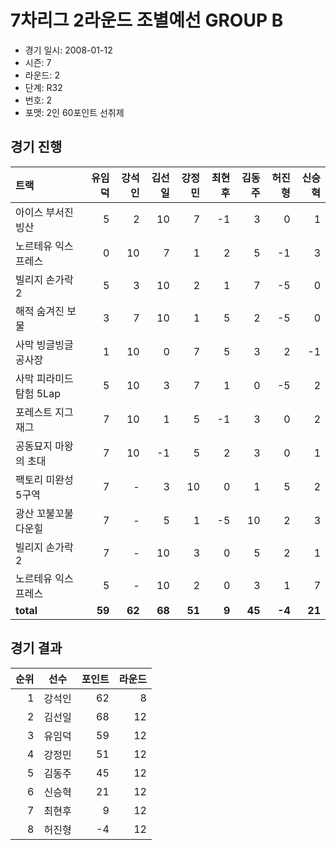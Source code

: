 # 7차리그 2라운드 조별예선 GROUP B

- 경기 일시: 2008-01-12
- 시즌: 7
- 라운드: 2
- 단계: R32
- 번호: 2
- 포맷: 2인 60포인트 선취제





## 경기 진행

| 트랙 | 유임덕 | 강석인 | 김선일 | 강정민 | 최현후 | 김동주 | 허진형 | 신승혁 |
|:---|---:|---:|---:|---:|---:|---:|---:|---:|
| 아이스 부서진 빙산 | 5 | 2 | 10 | 7 | -1 | 3 | 0 | 1 |
| 노르테유 익스프레스 | 0 | 10 | 7 | 1 | 2 | 5 | -1 | 3 |
| 빌리지 손가락 2 | 5 | 3 | 10 | 2 | 1 | 7 | -5 | 0 |
| 해적 숨겨진 보물 | 3 | 7 | 10 | 1 | 5 | 2 | -5 | 0 |
| 사막 빙글빙글 공사장 | 1 | 10 | 0 | 7 | 5 | 3 | 2 | -1 |
| 사막 피라미드 탐험 5Lap | 5 | 10 | 3 | 7 | 1 | 0 | -5 | 2 |
| 포레스트 지그재그 | 7 | 10 | 1 | 5 | -1 | 3 | 0 | 2 |
| 공동묘지 마왕의 초대 | 7 | 10 | -1 | 5 | 2 | 3 | 0 | 1 |
| 팩토리 미완성 5구역 | 7 | - | 3 | 10 | 0 | 1 | 5 | 2 |
| 광산 꼬불꼬불 다운힐 | 7 | - | 5 | 1 | -5 | 10 | 2 | 3 |
| 빌리지 손가락 2 | 7 | - | 10 | 3 | 0 | 5 | 2 | 1 |
| 노르테유 익스프레스 | 5 | - | 10 | 2 | 0 | 3 | 1 | 7 |
| __total__ | __59__ | __62__ | __68__ | __51__ | __9__ | __45__ | __-4__ | __21__ |




## 경기 결과

| 순위 | 선수 | 포인트 | 라운드 |
|---:|:---:|---:|---:|
| 1 | 강석인 | 62 | 8 |
| 2 | 김선일 | 68 | 12 |
| 3 | 유임덕 | 59 | 12 |
| 4 | 강정민 | 51 | 12 |
| 5 | 김동주 | 45 | 12 |
| 6 | 신승혁 | 21 | 12 |
| 7 | 최현후 | 9 | 12 |
| 8 | 허진형 | -4 | 12 |

